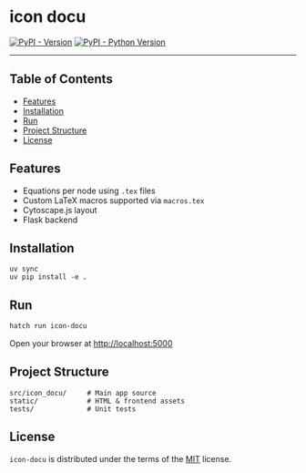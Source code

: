 # icon docu

[![PyPI - Version](https://img.shields.io/pypi/v/icon-docu.svg)](https://pypi.org/project/icon-docu)
[![PyPI - Python Version](https://img.shields.io/pypi/pyversions/icon-docu.svg)](https://pypi.org/project/icon-docu)

---

## Table of Contents

- [Features](#features)
- [Installation](#installation)
- [Run](#run)
- [Project Structure](#project-structure)
- [License](#license)

## Features

- Equations per node using `.tex` files
- Custom LaTeX macros supported via `macros.tex`
- Cytoscape.js layout
- Flask backend

## Installation

```console
uv sync
uv pip install -e .
```

## Run

```bash
hatch run icon-docu
```

Open your browser at [http://localhost:5000](http://localhost:5000)

## Project Structure

```console
src/icon_docu/     # Main app source
static/            # HTML & frontend assets
tests/             # Unit tests
```

## License

`icon-docu` is distributed under the terms of the [MIT](https://spdx.org/licenses/MIT.html) license.
